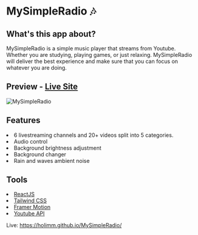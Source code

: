 # MySimpleRadio 🎶

## What's this app about?
MySimpleRadio is a simple music player that streams from Youtube. Whether you are studying, playing games, or just relaxing. MySimpleRadio will deliver the best experience and make sure that you can focus on whatever you are doing.
## Preview - [Live Site](https://holimm.github.io/MySimpleRadio/)
![MySimpleRadio](https://user-images.githubusercontent.com/95845053/182164294-e8343544-dd41-421f-bcc4-e0a837528694.png)
## Features
<li>6 livestreaming channels and 20+ videos split into 5 categories.</li>
<li>Audio control</li>
<li>Background brightness adjustment</li>
<li>Background changer</li>
<li>Rain and waves ambient noise</li>

## Tools
<li><a href="https://reactjs.org/">ReactJS</a></li>
<li><a href="https://tailwindcss.com/">Tailwind CSS</a></li>
<li><a href="https://www.framer.com/motion/">Framer Motion</a></li>
<li><a href="https://developers.google.com/youtube/v3">Youtube API</a></li>

Live: https://holimm.github.io/MySimpleRadio/




